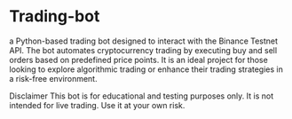# Trading-bot
a Python-based trading bot designed to interact with the Binance Testnet API. The bot automates cryptocurrency trading by executing buy and sell orders based on predefined price points. It is an ideal project for those looking to explore algorithmic trading or enhance their trading strategies in a risk-free environment.

Disclaimer
This bot is for educational and testing purposes only. It is not intended for live trading. Use it at your own risk.
